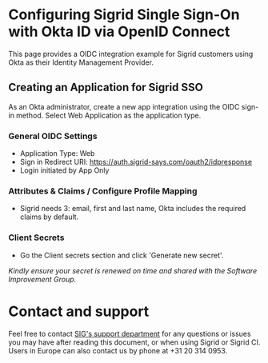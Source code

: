 Configuring Sigrid Single Sign-On with Okta ID via OpenID Connect
===============================================

This page provides a OIDC integration example for Sigrid customers using Okta as their Identity Management Provider.

## Creating an Application for Sigrid SSO
As an Okta administrator, create a new app integration using the OIDC sign-in method. Select Web Application as the application type.


### General OIDC Settings
- Application Type: Web
- Sign in Redirect URI: https://auth.sigrid-says.com/oauth2/idpresponse
- Login initiated by App Only

### Attributes & Claims / Configure Profile Mapping
- Sigrid needs 3: email, first and last name, Okta includes the required claims by default.

### Client Secrets
- Go the Client secrets section and click 'Generate new secret'.

_Kindly ensure your secret is renewed on time and shared with the Software Improvement Group._


# Contact and support
Feel free to contact [SIG's support department](mailto:support@softwareimprovementgroup.com) for any questions or issues you may have after reading this document, or when using Sigrid or Sigrid CI. Users in Europe can also contact us by phone at +31 20 314 0953.
